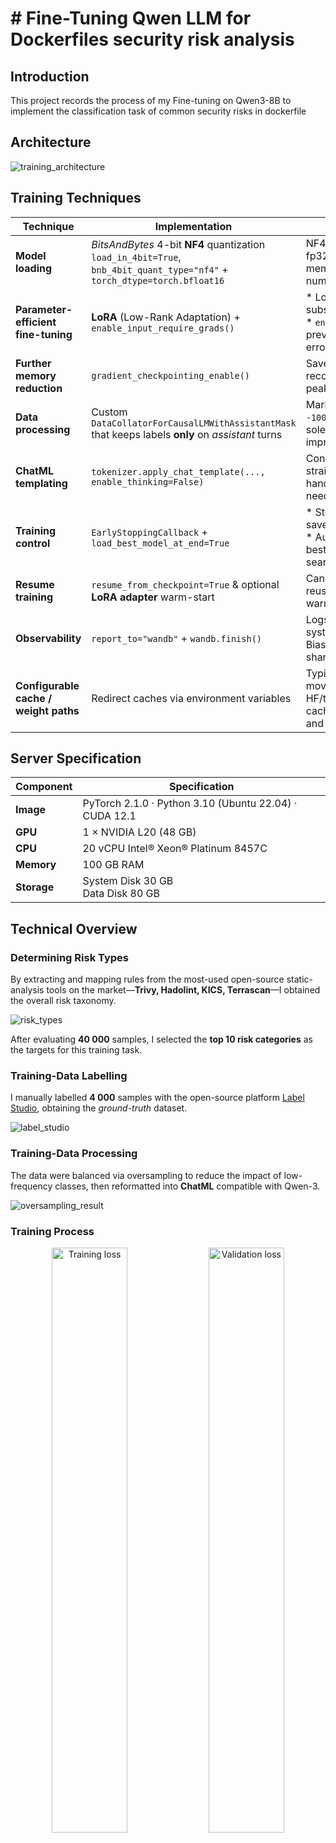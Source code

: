 # # Fine-Tuning Qwen LLM for Dockerfiles security risk analysis

## Introduction

This project records the process of my Fine-tuning on Qwen3-8B to implement the classification task of common security risks in dockerfile


## Architecture

![training_architecture](./images/training_architecture.png)


## Training Techniques

| Technique | Implementation | Explanation |
|-----------|----------------|-------------|
| **Model loading** | *BitsAndBytes* 4-bit **NF4** quantization<br>`load_in_4bit=True`, `bnb_4bit_quant_type="nf4"` + `torch_dtype=torch.bfloat16` | NF4 + BF16 keeps almost-fp32 range while cutting memory in half; faster and numerically stable. |
| **Parameter-efficient fine-tuning** | **LoRA** (Low-Rank Adaptation) + `enable_input_require_grads()` | * LoRA trains only a tiny subset of weights.<br>* `enable_input_require_grads` prevents missing‐gradient errors on LoRA inputs. |
| **Further memory reduction** | `gradient_checkpointing_enable()` | Saves activations to disk and recomputes on-the-fly; lowers peak VRAM. |
| **Data processing** | Custom `DataCollatorForCausalLMWithAssistantMask` that keeps labels **only** on *assistant* turns | Marks user / system tokens as `-100`, so loss is computed solely on assistant text—improves response quality. |
| **ChatML templating** | `tokenizer.apply_chat_template(..., enable_thinking=False)` | Converts raw messages straight to Qwen-3 ChatML; no hand-written prompt glue needed. |
| **Training control** | `EarlyStoppingCallback` + `load_best_model_at_end=True` | * Stops when loss plateaus—saves compute.<br>* Automatically reloads the best checkpoint—no manual search. |
| **Resume training** | `resume_from_checkpoint=True` & optional **LoRA adapter** warm-start | Can pick up after crashes *or* reuse a previous LoRA as warm-start for a new run. |
| **Observability** | `report_to="wandb"` + `wandb.finish()` | Logs metrics, hyper-params, system stats to Weights & Biases for easy tracking & sharing. |
| **Configurable cache / weight paths** | Redirect caches via environment variables | Typical on cloud clusters: move HF/transformers/datasets/W&B caches to a larger data disk and save checkpoints there. |


## Server Specification


| Component | Specification |
|-----------|---------------|
| **Image** | PyTorch 2.1.0 · Python 3.10 (Ubuntu 22.04) · CUDA 12.1 |
| **GPU**   | 1 × NVIDIA L20 (48 GB) |
| **CPU**   | 20 vCPU Intel® Xeon® Platinum 8457C |
| **Memory**| 100 GB RAM |
| **Storage** | System Disk  30 GB<br>Data Disk  80 GB |


## Technical Overview

### Determining Risk Types

By extracting and mapping rules from the most-used open-source static-analysis tools on the market—**Trivy, Hadolint, KICS, Terrascan**—I obtained the overall risk taxonomy.

![risk_types](./images/risk_types.png)

After evaluating **40 000** samples, I selected the **top 10 risk categories** as the targets for this training task.

### Training-Data Labelling

I manually labelled **4 000** samples with the open-source platform [Label Studio](https://labelstud.io/), obtaining the *ground-truth* dataset.

![label_studio](./images/label_studio.png)

### Training-Data Processing

The data were balanced via oversampling to reduce the impact of low-frequency classes, then reformatted into **ChatML** compatible with Qwen-3.

![oversampling_result](./images/oversampling_result.png)

### Training Process

<p align="center">
  <img src="./images/train_loss.png" alt="Training loss" width="49%"/>
  <img src="./images/eval_loss.png"  alt="Validation loss" width="49%"/>
</p>

### Result Comparison

I compared several static tools with the LLM on the validation set:

- **Accuracy** – the LLM is on par with static tools (actual difference < 1 %).  
- **Recall** – the LLM shows a clear advantage.

This matches my expectations: LLMs excel at contextual understanding and can detect security risks that traditional regex-based scanners miss.

![detect_result](./images/detect_result.png)

## Future Work

Based on the above analysis, I think we can optimize from the following two aspects:

- **Data quality**: Improve data quality and scaling up the model.  
- **Architecture comparison**: Evaluate Transformer-based Encoder-only or Encoder-Decoder (seq2seq) models against the current Decoder-only Qwen-3.
- **More risk coverage:**  Due to time constraints and the limitations of manual labeling efforts, only 10 high-frequency risk categories were covered this time. However, after my analysis, I found that these 10 risk categories are relatively easy to detect with rule-based methods, which fails to fully demonstrate the advantages of LLMs in contextual understanding. This is one of the main reasons for the similar final accuracy rates. In the future, if more risks are to be covered, priority will be given to covering vulnerability types that rely on long-distance contextual associations.

I believe AI will continue to surprise us with its capabilities in security scanning.